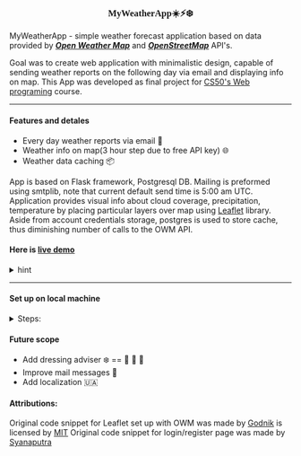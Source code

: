 
<strong><h3 style="font-family:'Exo';cursor:pointer;text-decoration: none;text-align:center;">MyWeatherApp:sunny::zap::snowflake:</h3></strong>


MyWeatherApp - simple weather forecast application based on data provided  by ***[Open Weather Map][1]*** and ***[OpenStreetMap][2]*** API's.

Goal was to create web application with minimalistic design, capable of sending weather reports on the following day via email and displaying info on map. 
This App was developed as final project for [CS50's Web programing][3] course.

---
#### Features and detales

* Every day weather reports via email :e-mail:
* Weather info on map(3 hour step due to free API key) :globe_with_meridians:
* Weather data caching :package:

App is based on Flask framework, Postgresql DB.  Mailing is preformed using smtplib, note that current default send time is 5:00 am UTC. Application provides visual info about cloud coverage, precipitation, temperature by placing particular layers over map using [Leaflet][4] library. Aside from account credentials storage, postgres is used to store cache, thus diminishing number of calls to the OWM API.

#### Here is [live demo][5]

<details><summary style="cursor:pointer;">hint</summary>

To start tracking:

  ![start track](examples/99.PNG)

To stop tracking:

  ![start track](examples/10.png)

</details>

---
#### Set up on local machine

<details><summary style="cursor:pointer;">Steps:</summary>

#### Step 1

First you would need to set up DB, use Docker for that.
After cloning repo via git ```git clone https://github.com/qwerith/Weather-Project``` use following comands:
![docker-compose](examples/1.PNG)

After container has been composed, open pg admin in the browser, log in

![log in](examples\2.png)

(default credentials are ```yuriisorokin98@gmail.com``` and ```weatherapp```)

Create server
![create server](examples/3.PNG)
![create server](examples/4.PNG)

On Linux and macOS host name ```localhost``` should work fine, on Windows following steps should be done:  
```docker ps``` than ```docker inspect``` + postgres container id

![create server](examples/44.PNG)



Host name should == to ```"IPAddress"``` value.
![create server](examples/55.PNG)


Username should be changed to ```postgres```
Default password == ```weatherapp```

Open query tool and paste contents of ```SQL.txt``` file from ```Weather_project``` folder, run to create DB tables.
![create server](examples/66.PNG)

#### Step 2
Install dependencies
![create server](examples/77.PNG)
Note that path to requirements.txt will be different!

#### Step 3
Create ```.env``` file in your ```Weather_project``` folder and set up next credentials:
![create server](examples/88.PNG)
Note that FLASK_SECRED_KEY can be omitted!

#### Step 4
Launch app.py file, you may need to start flask with this commands:
Bash = ```$ export FLASK_APP=app```
```$ flask run```

CMD = ```> set FLASK_APP=app```<br>```> flask run```

Powershell = ```> $env:FLASK_APP = "app"```<br>```> flask run```
</details>

#### Future scope
- Add dressing adviser :snowflake: == :coat: :scarf: :gloves:
- Improve mail messages :incoming_envelope:
- Add localization :ukraine:



[1]: (https://openweathermap.org)
[2]: (https://www.openstreetmap.org)
[3]: (https://cs50.harvard.edu/web/2020)
[4]: (https://leafletjs.com)
[5]: (https://github.com/qwerith/Weather-Project)

#### Attributions:
Original code snippet for Leaflet set up with OWM was made by [Godnik](https://github.com/owm-inc/VANE-intro/blob/master/apps/leaflet-owm.html) is licensed by [MIT](https://opensource.org/licenses/MIT)
Original code snippet for login/register page was made by [Syanaputra]("https://bootsnipp.com/syanaputra")
